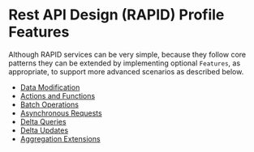 ﻿# Rest API Design (RAPID) Profile Features

Although RAPID services can be very simple,
because they follow core patterns they can be extended by implementing optional `Features`, as appropriate,
to support more advanced scenarios as described below.

-   [Data Modification](./rapid-pro-data_modification.md)
-   [Actions and Functions](./rapid-pro-operations.md)
-   [Batch Operations](./rapid-pro-batch.md)
-   [Asynchronous Requests](./rapid-pro-asynchronous_requests.md)
-   [Delta Queries](./rapid-pro-delta_queries.md)
-   [Delta Updates](./rapid-pro-delta_updates.md)
-   [Aggregation Extensions](./rapid-pro-aggregation_extensions.md)
